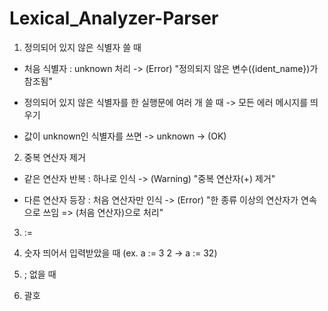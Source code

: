 # Lexical_Analyzer-Parser

1. 정의되어 있지 않은 식별자 쓸 때
- 처음 식별자 : unknown 처리
  -> (Error) "정의되지 않은 변수({ident_name})가 참조됨"

- 정의되어 있지 않은 식별자를 한 실행문에 여러 개 쓸 때
  -> 모든 에러 메시지를 띄우기

- 값이 unknown인 식별자를 쓰면 -> unknown 
  -> (OK)


2. 중복 연산자 제거
- 같은 연산자 반복 : 하나로 인식
  -> (Warning) "중복 연산자(+) 제거"

- 다른 연산자 등장 : 처음 연산자만 인식
  -> (Error) "한 종류 이상의 연산자가 연속으로 쓰임 => (처음 연산자)으로 처리"

3. :=

4. 숫자 띄어서 입력받았을 때 (ex. a := 3 2 -> a := 32)

5. ; 없을 때

6. 괄호